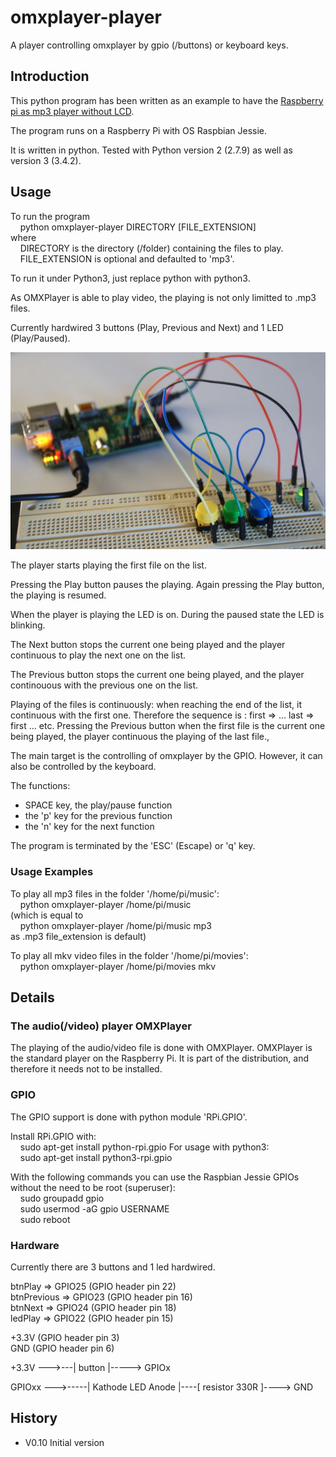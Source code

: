# omxplayer-player

A player controlling omxplayer by gpio (/buttons) or keyboard keys.

## Introduction

This python program has been written as an example to have the [Raspberry pi as mp3 player without LCD](https://www.raspberrypi.org/forums/viewtopic.php?f=63&t=168392).

The program runs on a Raspberry Pi with OS Raspbian Jessie.

It is written in python. Tested with Python version 2 (2.7.9) as well as version 3 (3.4.2).

## Usage

To run the program<br>
&nbsp;&nbsp;&nbsp;&nbsp;python omxplayer-player DIRECTORY [FILE_EXTENSION]<br>
where<br>
&nbsp;&nbsp;&nbsp;&nbsp;DIRECTORY is the directory (/folder) containing the files to play.<br> 
&nbsp;&nbsp;&nbsp;&nbsp;FILE_EXTENSION is optional and defaulted to 'mp3'.<br> 

To run it under Python3, just replace python with python3.

As OMXPlayer is able to play video, the playing is not only limitted to .mp3 files. 

Currently hardwired 3 buttons (Play, Previous and Next) and 1 LED (Play/Paused).

![Photo of the breadboard setup](https://github.com/jehutting/omxplayer-player/raw/master/image-1.jpg)


The player starts playing the first file on the list.

Pressing the Play button pauses the playing. Again pressing the Play button, the playing is resumed.

When the player is playing the LED is on. During the paused state the LED is blinking.

The Next button stops the current one being played and the player continuous to play the next one on the list.

The Previous button stops the current one being played, and the player continouous with the previous one on the list.

Playing of the files is continuously: when reaching the end of the list, it continuous with the first one.
Therefore the sequence is : first => ... last => first ... etc.
Pressing the Previous button when the first file is the current one being played, 
the player continuous the playing of the last file., 

The main target is the controlling of omxplayer by the GPIO. However, it can also be controlled by the keyboard.

The functions:<br>
- SPACE key, the play/pause function<br>
- the 'p' key for the previous function<br>
- the 'n' key for the next function<br>

The program is terminated by the 'ESC' (Escape) or 'q' key.

### Usage Examples

To play all mp3 files in the folder '/home/pi/music':<br>
&nbsp;&nbsp;&nbsp;&nbsp;python omxplayer-player /home/pi/music<br>
(which is equal to<br>
&nbsp;&nbsp;&nbsp;&nbsp;python omxplayer-player /home/pi/music mp3<br>
as .mp3 file_extension is default)

To play all mkv video files in the folder '/home/pi/movies':<br>
&nbsp;&nbsp;&nbsp;&nbsp;python omxplayer-player /home/pi/movies mkv<br>

## Details

### The audio(/video) player OMXPlayer

The playing of the audio/video file is done with OMXPlayer.
OMXPlayer is the standard player on the Raspberry Pi. It is part of the distribution, and therefore it needs not to be installed.


### GPIO

The GPIO support is done with python module 'RPi.GPIO'.

Install RPi.GPIO with:<br>
&nbsp;&nbsp;&nbsp;&nbsp;sudo apt-get install python-rpi.gpio
For usage with python3:<br>
&nbsp;&nbsp;&nbsp;&nbsp;sudo apt-get install python3-rpi.gpio

With the following commands you can use the Raspbian Jessie GPIOs without the need to be root (superuser):<br>
&nbsp;&nbsp;&nbsp;&nbsp;sudo groupadd gpio<br>
&nbsp;&nbsp;&nbsp;&nbsp;sudo usermod -aG gpio USERNAME<br>
&nbsp;&nbsp;&nbsp;&nbsp;sudo reboot<br>


### Hardware

Currently there are 3 buttons and 1 led hardwired.

btnPlay => GPIO25 (GPIO header pin 22)<br>
btnPrevious => GPIO23 (GPIO header pin 16)<br>
btnNext => GPIO24 (GPIO header pin 18)<br>
ledPlay => GPIO22 (GPIO header pin 15)<br>


+3.3V (GPIO header pin 3)<br>
GND (GPIO header pin 6)

+3.3V --->---| button |-----> GPIOx

GPIOxx --->-----| Kathode  LED  Anode |----[ resistor 330R ]----> GND



## History
* V0.10 Initial version
